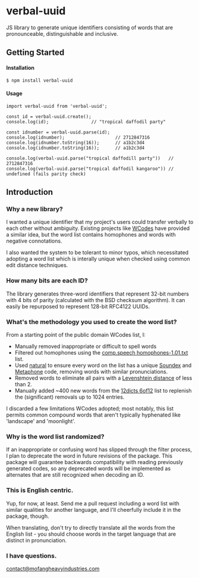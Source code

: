 # verbal-uuid
JS library to generate unique identifiers consisting of words that are pronounceable, distinguishable and inclusive.

## Getting Started

#### Installation
~~~~
$ npm install verbal-uuid
~~~~

#### Usage
~~~~
import verbal-uuid from 'verbal-uuid';

const id = verbal-uuid.create();
console.log(id);                // "tropical daffodil party"

const idnumber = verbal-uuid.parse(id);
console.log(idnumber);                   // 2712847316
console.log(idnumber.toString(16));      // a1b2c3d4
console.log(idnumber.toString(16));      // a1b2c3d4

console.log(verbal-uuid.parse("tropical daffodill party"))   // 2712847316
console.log(verbal-uuid.parse("tropical daffodil kangaroo")) // undefined (fails parity check)
~~~~

## Introduction
### Why a new library?
I wanted a unique identifier that my project's users could transfer verbally to each other without ambiguity.  Existing projects like [WCodes](https://wcodes.org/wordlist) have provided a similar idea, but the word list contains homophones and words with negative connotations.

I also wanted the system to be tolerant to minor typos, which necessitated adopting a word list which is interally unique when checked using common edit distance techniques.

### How many bits are each ID?
The library generates three-word identifiers that represent 32-bit numbers with 4 bits of parity (calculated with the BSD checksum algorithm).  It can easily be repurposed to represent 128-bit RFC4122 UUIDs.

### What's the methodology you used to create the word list?
From a starting point of the public domain WCodes list, I:

  * Manually removed inappropriate or difficult to spell words 
  * Filtered out homophones using the [comp.speech homophones-1.01.txt](http://www.speech.cs.cmu.edu/comp.speech/Section1/Lexical/homophone.html) list.
  * Used [natural](https://www.npmjs.com/package/natural) to ensure every word on the list has a unique [Soundex](https://en.wikipedia.org/wiki/Soundex) and [Metaphone](https://en.wikipedia.org/wiki/Metaphone) code, removing words with similar pronunciations.
  * Removed words to eliminate all pairs with a [Levenshtein distance](https://en.wikipedia.org/wiki/Levenshtein_distance) of less than 2.
  * Manually added ~400 new words from the [12dicts 6of12](http://wordlist.aspell.net/12dicts-readme/#nof12) list to replenish the (significant) removals up to 1024 entries.
  
I discarded a few limitations WCodes adopted;  most notably, this list permits common compound words that aren't typically hyphenated like 'landscape' and 'moonlight'.

### Why is the word list randomized?

If an inappropriate or confusing word has slipped through the filter process, I plan to deprecate the word in future revisions of the package.  This package will guarantee backwards compatibility with reading previously generated codes, so any deprecated words will be implemented as alternates that are still recognized when decoding an ID.

### This is English centric.

Yup, for now, at least.  Send me a pull request including a word list with similar qualities for another language, and I'll cheerfully include it in the package, though.

When translating, don't try to directly translate all the words from the English list - you should choose words in the target language that are distinct in pronunciation.

### I have questions.

contact@mofangheavyindustries.com
